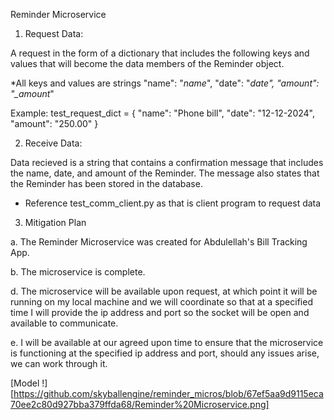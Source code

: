 Reminder Microservice

1. Request Data:

A request in the form of a dictionary that includes the following keys and values that will become the data members of the Reminder object.

\*All keys and values are strings
"name": "_name_",
"date": "_date",
"amount": "\_amount_"

Example:
test_request_dict = {
"name": "Phone bill",
"date": "12-12-2024",
"amount": "250.00"
}

2. Receive Data:

Data recieved is a string that contains a confirmation message that includes the name, date, and amount of the Reminder.
The message also states that the Reminder has been stored in the database.

- Reference test_comm_client.py as that is client program to request data

3. Mitigation Plan

a. The Reminder Microservice was created for Abdulellah's Bill Tracking App.

b. The microservice is complete.

d. The microservice will be available upon request, at which point it will be running on my local machine and we will coordinate so that at a specified time I will provide the ip address and port so the socket will be open and available to communicate.

e. I will be available at our agreed upon time to ensure that the microservice is functioning at the specified ip address and port, should any issues arise, we can work through it.

[Model !] [https://github.com/skyballengine/reminder_micros/blob/67ef5aa9d9115eca70ee2c80d927bba379ffda68/Reminder%20Microservice.png]





